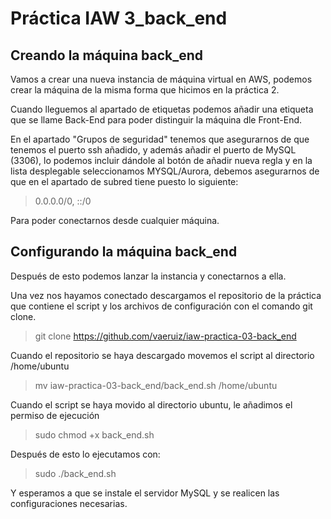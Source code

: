 # Práctica IAW 3_back_end

## Creando la máquina back_end

Vamos a crear una nueva instancia de máquina virtual en AWS, podemos crear la máquina de la misma forma que hicimos en la práctica 2.

Cuando lleguemos al apartado de etiquetas podemos añadir una etiqueta que se llame Back-End para poder distinguir la máquina dle Front-End.

En el apartado "Grupos de seguridad" tenemos que asegurarnos de que tenemos el puerto ssh añadido, y además añadir el puerto de MySQL (3306), lo podemos incluir dándole al botón de añadir nueva regla y en la lista desplegable seleccionamos MYSQL/Aurora, debemos asegurarnos de que en el apartado de subred tiene puesto lo siguiente:

>0.0.0.0/0, ::/0

Para poder conectarnos desde cualquier máquina.

## Configurando la máquina back_end

Después de esto podemos lanzar la instancia y conectarnos a ella.

Una vez nos hayamos conectado descargamos el repositorio de la práctica que contiene el script y los archivos de configuración con el comando git clone.

>git clone https://github.com/vaeruiz/iaw-practica-03-back_end

Cuando el repositorio se haya descargado movemos el script al directorio /home/ubuntu

>mv iaw-practica-03-back_end/back_end.sh /home/ubuntu

Cuando el script se haya movido al directorio ubuntu, le añadimos el permiso de ejecución

>sudo chmod +x back_end.sh

Después de esto lo ejecutamos con:

>sudo ./back_end.sh

Y esperamos a que se instale el servidor MySQL y se realicen las configuraciones necesarias.
